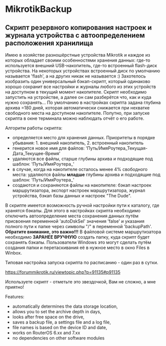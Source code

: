 # MikrotikBackup
## Скрипт резервного копирования настроек и журнала устройства с автоопределением расположения хранилища

  Имею в хозяйстве разношёрстные устройства Mikrotik и каждое из которых обладает своими особенностями хранения данных: где-то используется внешний USB-накопитель, где-то встроенный flash-диск устройства. На некоторых устройствах встроенный диск по умолчанию называется 'flash', а на других никак не называется :)
  Захотелось изобразить один универсальный бэкап-скрипт, который одинаково хорошо сохранит все настройки и журналы любого из этих устройств на доступном в текущий момент накопителе.
  Скрипт необходимо запустить на устройстве, а далее он сам разберётся что, как и куда нужно сохранять...
По умолчанию в настройках скрипта задана глубина архива =180 дней, которая автоматически снижается при нехватке свободного места на доступном накопителе.
Попутно, при запуске скрипта в окне терминала можно наблюдать отчёт о его работе.

Алгоритм работы скрипта:
 - определяется место для хранения данных. Приоритеты в порядке убывания: 1. внешний накопитель, 2. встроенный накопитель
 - генерится новое имя для файлов: 'Путь/ИмяРоутера_Текущая-Дата_Текущее-Время'
 - удаляются все файлы, старше глубины архива и подходящие под шаблон: 'Путь/ИмяРоутера_'
 - в случае, когда на накопителе осталось менее 4% свободного места: удаляются файлы **младше** глубины архива и подходящие под шаблон: 'Путь/ИмяРоутера_'
 - создаются и сохраняются файлы на накопителе: бэкап настроек маршрутизатора, экспорт настроек маршрутизатора, журнал устройства, бэкап базы данных и настроек "The Dude".

  В скрипте имеется возможность ручной настройки пути к каталогу, где хранятся бэкапы. Для этого в настройках скрипта необходимо отключить автоопределение места сохранения данных путём присвоения переменной 'autoDskSel' значения 'false' и указания полного пути к папке через символы "/" в переменной 'backupPath'.
  **Обратите внимание, это важно!!!** В файловой системе маршрутизатора необходимо **ЗАРАНЕЕ ВРУЧНУЮ** создать папку, куда скрипт будет сохранять бэкапы. Пользователи Windows это могут сделать путём создания папки и перетаскивания её в нужное место в окно Files в Winbox. 

Типовая настройка запуска скрипта по расписанию - один раз в сутки.

https://forummikrotik.ru/viewtopic.php?p=91135#p91135

Используете скрипт - отметьте это звездочкой, Вам не сложно, а мне приятно!

Features:
- automatically determines the data storage location,
- allows you to set the archive depth in days,
- looks after free space on the drive,
- saves a backup file, a settings file and a log file,
- file names is based on the device ID and date,
- works on RouterOS 6.xx and 7.xx
- no dependencies on other software modules

